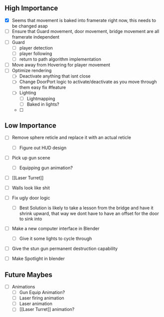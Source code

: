 
## High Importance
- [x] Seems that movement is baked into framerate right now, this needs to be changed asap
- [ ] Ensure that Guard movement, door movement, bridge movement are all framerate independent
- [ ] Guard 
	- [ ] player detection
	- [ ] player following
	- [ ] return to path algorithm implementation
- [ ] Move away from Hovering for player movement
- [ ] Optimize rendering
	- [ ] Deactivate anything that isnt close
	- [ ] Change DoorPort logic to activate/deactivate as you move through them easy fix #feature 
	- [ ] Lighting
		- [ ] Lightmapping
		- [ ] Baked in lights?
	- [ ] 

## Low Importance
- [ ] Remove sphere reticle and replace it with an actual reticle
	- [ ] Figure out HUD design 
- [ ] Pick up gun scene
	- [ ] Equipping gun animation?
- [ ] [[Laser Turret]] 
- [ ] Walls look like shit
- [ ] Fix ugly door logic
	- [ ] Best Solution is likely to take a lesson from the bridge and have it shrink upward, that way we dont have to have an offset for the door to sink into
- [ ] Make a new computer interface in Blender
	- [ ] Give it some lights to cycle through
- [ ] Give the stun gun permanent destruction capability
- [ ] Make Spotlight in blender


## Future Maybes
- [ ] Animations
	- [ ] Gun Equip Animation?
	- [ ] Laser firing animation
	- [ ] Laser animation
	- [ ] [[Laser Turret]] animation?